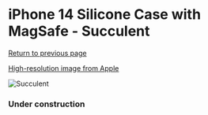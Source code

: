 # iPhone 14 Silicone Case with MagSafe - Succulent

[Return to previous page](/iphone_14)

[High-resolution image from Apple](https://store.storeimages.cdn-apple.com/8756/as-images.apple.com/is/MPT13?wid=4500&hei=4500&fmt=png)

<div style="width: 384px"><img src="/everysource/MPT13.png" alt="Succulent"></div>

### Under construction
